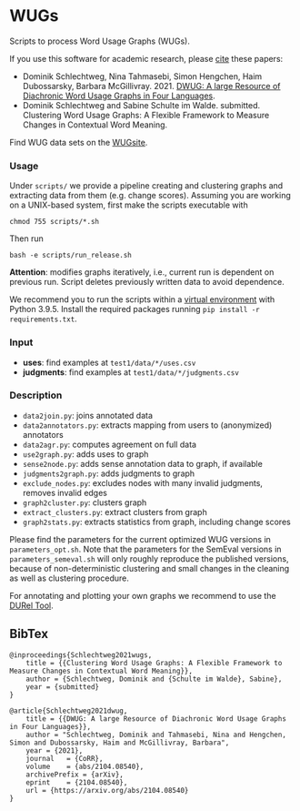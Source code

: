 # WUGs

Scripts to process Word Usage Graphs (WUGs).

If you use this software for academic research, please [cite](#bibtex) these papers:

- Dominik Schlechtweg, Nina Tahmasebi, Simon Hengchen, Haim Dubossarsky, Barbara McGillivray. 2021. [DWUG: A large Resource of Diachronic Word Usage Graphs in Four Languages](https://arxiv.org/abs/2104.08540).
- Dominik Schlechtweg and Sabine Schulte im Walde. submitted. Clustering Word Usage Graphs: A Flexible Framework to Measure Changes in Contextual Word Meaning.

Find WUG data sets on the [WUGsite](https://www.ims.uni-stuttgart.de/data/wugs).

### Usage

Under `scripts/` we provide a pipeline creating and clustering graphs and extracting data from them (e.g. change scores). Assuming you are working on a UNIX-based system, first make the scripts executable with

	chmod 755 scripts/*.sh

Then run

	bash -e scripts/run_release.sh

__Attention__: modifies graphs iteratively, i.e., current run is dependent on previous run. Script deletes previously written data to avoid dependence.

We recommend you to run the scripts within a [virtual environment](https://pypi.org/project/virtualenv/) with Python 3.9.5. Install the required packages running `pip install -r requirements.txt`.

### Input

- __uses__: find examples at `test1/data/*/uses.csv`
- __judgments__: find examples at `test1/data/*/judgments.csv`

### Description

- `data2join.py`:  joins annotated data
- `data2annotators.py`:  extracts mapping from users to (anonymized) annotators
- `data2agr.py`:  computes agreement on full data
- `use2graph.py`:  adds uses to graph
- `sense2node.py`:  adds sense annotation data to graph, if available
- `judgments2graph.py`:  adds judgments to graph
- `exclude_nodes.py`:  excludes nodes with many invalid judgments, removes invalid edges
- `graph2cluster.py`:  clusters graph
- `extract_clusters.py`:  extract clusters from graph
- `graph2stats.py`:  extracts statistics from graph, including change scores

Please find the parameters for the current optimized WUG versions in `parameters_opt.sh`. Note that the parameters for the SemEval versions in `parameters_semeval.sh` will only roughly reproduce the published versions, because of non-deterministic clustering and small changes in the cleaning as well as clustering procedure.

For annotating and plotting your own graphs we recommend to use the [DURel Tool](https://www.ims.uni-stuttgart.de/data/durel-tool).


BibTex
--------

```
@inproceedings{Schlechtweg2021wugs,
	title = {{Clustering Word Usage Graphs: A Flexible Framework to Measure Changes in Contextual Word Meaning}},
	author = {Schlechtweg, Dominik and {Schulte im Walde}, Sabine},
	year = {submitted}
}
```
```
@article{Schlechtweg2021dwug,
	title = {{DWUG: A large Resource of Diachronic Word Usage Graphs in Four Languages}},
	author = "Schlechtweg, Dominik and Tahmasebi, Nina and Hengchen, Simon and Dubossarsky, Haim and McGillivray, Barbara",
	year = {2021},
	journal   = {CoRR},
	volume    = {abs/2104.08540},
	archivePrefix = {arXiv},
	eprint    = {2104.08540},
	url = {https://arxiv.org/abs/2104.08540}
}
```

